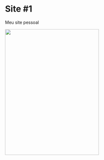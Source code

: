 # Site #1
<p>Meu site pessoal</p>
<img src="https://raw.githubusercontent.com/tonipsantos/site-pessoal/master/imagens/lab.jpg" alt:="Antoniel Santos" width="310px" height="415px"/>
